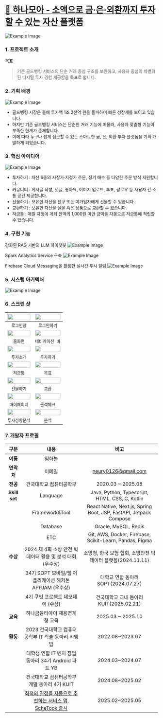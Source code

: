 # [💚 하나모아 - 소액으로 금·은·외환까지 투자할 수 있는 자산 플랫폼](https://www.hanamoa.co.kr/)

![Example Image](./이미지/img01.svg)

### 1. 프로젝트 소개

**목표**

> 기존 골드뱅킹 서비스의 단순 거래 중심 구조를 보완하고, 사용자 중심의 차별화된 디지털 투자 경험 제공함을 목표로 합니다.

### 2. 기획 배경

![Example Image](./이미지/img02.png)

-   골드뱅킹 시장은 올해 투자액 1조 2천억 원을 돌파하며 빠른 성장세를 보이고 있습니다.
-   하지만 기존 골드뱅킹 서비스는 단순한 거래 기능에 머물러, 사용자 맞춤형 기능이 부족한 한계가 존재합니다.
-   이에 따라 누구나 쉽게 접근할 수 있는 스마트한 금, 은, 외환 투자 플랫폼을 기획·개발하게 되었습니다.

### 3. 핵심 아이디어

![Example Image](./이미지/img03.png)

-   투자하기 : 자산 6종의 시장가·지정가 주문, 정기 매수 등 다양한 주문 방식 지원합니다.
-   커뮤니티 : 게시글 작성, 댓글, 좋아요, 이미지 업로드, 투표, 팔로우 등 사용자 간 소통 공간 제공합니다.
-   선물하기 : 보유한 자산을 친구 또는 미가입자에게 선물할 수 있습니다.
-   교환하기 : 보유한 자산을 실물 혹은 상품으로 교환할 수 있습니다.
-   저금통 : 매일 자정에 계좌 잔액의 1,000원 미만 금액을 자동으로 저금통에 적립할 수 있습니다.

### 4. 구현 기능

강화된 RAG 기반의 LLM 하이챗봇
    ![Example Image](./이미지/img04.png)

Spark Analytics Service 구축
    ![Example Image](./이미지/img05.png)

Firebase Cloud Messaging을 활용한 실시간 푸시 알림
    ![Example Image](./이미지/img08.png)

### 5. 시스템 아키텍처

![Example Image](./이미지/img09.png)

### 6. 스크린 샷

| <img width="100%" src="./이미지/video01.gif"/> | <img width="100%" src="./이미지/video02.gif"/> |
|:-------------------------:|:-------------------------:|
|         `로그인창`         |        `로그인하기`         |
| <img width="100%" src="./이미지/video03.gif"/> | <img width="100%" src="./이미지/video04.gif"/> |
|         `홈화면`         |        `네비게이션 바`         |
| <img width="100%" src="./이미지/video05.gif"/> | <img width="100%" src="./이미지/video06.gif"/> |
|         `투자소개`         |        `투자하기`         |
| <img width="100%" src="./이미지/video07.gif"/> | <img width="100%" src="./이미지/video08.gif"/> |
|         `저금통`         |        `목표`         |
| <img width="100%" src="./이미지/video09.gif"/> | <img width="100%" src="./이미지/video10.gif"/> |
|         `선물하기`         |        `교환`         |
| <img width="100%" src="./이미지/video11.gif"/> | <img width="100%" src="./이미지/video12.gif"/> |
|         `마이페이지`         |        `출석체크`         |
| <img width="100%" src="./이미지/video13.gif"/> | <img width="100%" src="./이미지/video14.gif"/> |
|         `투자성향분석`         |        `분석`         |

### 7. 개발자 프로필  
|구분|내용|비고|
|:--:|:--:|:--:|
**이름**|임하늘||
**연락처**|이메일|neury0126@gmail.com|
**전공**|건국대학교 컴퓨터공학부|2020.03 ~ 2025.08|
**Skill set**|Language|Java, Python, Typescript, HTML, CSS, C, Kotlin
||Framework&Tool|React Native, Next.js, Spring Boot, JSP, FastAPI, Jetpack Compose|
||Database|Oracle, MySQL, Redis|
||ETC|Git, AWS, Docker, Firebase, Scikit-Learn, Pandas, Figma|
|**수상**|2024 제 4회 소방 안전 빅데이터 활용 및 분석 대회 (우수상)|소방청, 한국 보험 협회, 소방안전 빅데이터 플랫폼(2024.11.11)|
||34기 SOPT 모바일/웹 어플리케이션 해커톤 APPJAM (우수상)|대학교 연합 동아리 SOPT(2024.07.27)|
||4기 쿠잇 프로젝트 데모데이 (수상)|건국대학교 교내 동아리 KUIT(2025.02.21)|
|**교육**|하나금융티아이 채용연계형 교육|2025.03 ~ 2025.10|
|**활동**|2023 건국대학교 컴퓨터공학부 IT 학술 동아리 비빔밥|2022.08~2023.07|
||대학생 연합 IT 벤처 창업 동아리 34기 Android 파트 YB|2024.03~2024.07|
||건국대학교 컴퓨터공학부 개발 동아리 4기 KUIT|2024.08~2025.02|
||[최적의 일정을 자동으로 추천하는 서비스 앱, ScheTook 출시](https://play.google.com/store/apps/details?id=com.sopt.noostak)|2025.02~2025.05|